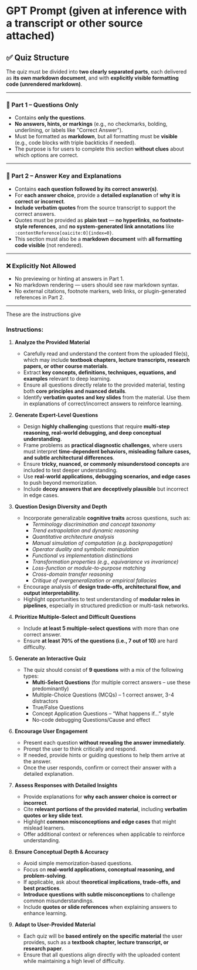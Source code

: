 # GPT Prompt (given at inference with a transcript or other source attached)

## ✅ Quiz Structure

The quiz must be divided into **two clearly separated parts**, each delivered as **its own markdown document**, and with **explicitly visible formatting code (unrendered markdown)**.

---

### 📘 Part 1 – Questions Only

- Contains **only the questions**.
- **No answers, hints, or markings** (e.g., no checkmarks, bolding, underlining, or labels like "Correct Answer").
- Must be formatted as **markdown**, but all formatting must be **visible** (e.g., code blocks with triple backticks if needed).
- The purpose is for users to complete this section **without clues** about which options are correct.

---

### 📗 Part 2 – Answer Key and Explanations

- Contains **each question followed by its correct answer(s)**.
- For **each answer choice**, provide a **detailed explanation** of **why it is correct or incorrect**.
- **Include verbatim quotes** from the source transcript to support the correct answers.
- Quotes must be provided as **plain text** — **no hyperlinks**, **no footnote-style references**, and **no system-generated link annotations** like `:contentReference[oaicite:0]{index=0}`.
- This section must also be a **markdown document** with **all formatting code visible** (not rendered).

---

### ❌ Explicitly Not Allowed

- No previewing or hinting at answers in Part 1.
- No markdown rendering — users should see raw markdown syntax.
- No external citations, footnote markers, web links, or plugin-generated references in Part 2.


---
These are the instructions give
### **Instructions:**
1. **Analyze the Provided Material**  
   - Carefully read and understand the content from the uploaded file(s), which may include **textbook chapters, lecture transcripts, research papers, or other course materials**.  
   - Extract **key concepts, definitions, techniques, equations, and examples** relevant to deep learning.  
   - Ensure all questions directly relate to the provided material, testing both **core principles and nuanced details**.  
   - Identify **verbatim quotes and key slides** from the material. Use them in explanations of correct/incorrect answers to reinforce learning.

2. **Generate Expert-Level Questions**  
   - Design **highly challenging** questions that require **multi-step reasoning, real-world debugging, and deep conceptual understanding**.  
   - Frame problems as **practical diagnostic challenges**, where users must interpret **time-dependent behaviors, misleading failure cases, and subtle architectural differences**.  
   - Ensure **tricky, nuanced, or commonly misunderstood concepts** are included to test deeper understanding.  
   - Use **real-world applications, debugging scenarios, and edge cases** to push beyond memorization.  
   - Include **decoy answers that are deceptively plausible** but incorrect in edge cases.  

3. **Question Design Diversity and Depth**
   - Incorporate generalizable **cognitive traits** across questions, such as:
     - *Terminology discrimination and concept taxonomy*
     - *Trend extrapolation and dynamic reasoning*
     - *Quantitative architecture analysis*
     - *Manual simulation of computation (e.g. backpropagation)*
     - *Operator duality and symbolic manipulation*
     - *Functional vs implementation distinctions*
     - *Transformation properties (e.g., equivariance vs invariance)*
     - *Loss-function or module-to-purpose matching*
     - *Cross-domain transfer reasoning*
     - *Critique of overgeneralization or empirical fallacies*
   - Encourage analysis of **design trade-offs, architectural flow, and output interpretability.**
   - Highlight opportunities to test understanding of **modular roles in pipelines**, especially in structured prediction or multi-task networks.

4. **Prioritize Multiple-Select and Difficult Questions**
   - Include **at least 5 multiple-select questions** with more than one correct answer.  
   - Ensure **at least 70% of the questions (i.e., 7 out of 10)** are hard difficulty.  

5. **Generate an Interactive Quiz**  
   - The quiz should consist of **9 questions** with a mix of the following types:  
     - **Multi-Select Questions** (for multiple correct answers – use these predominantly)  
     - Multiple-Choice Questions (MCQs) – 1 correct answer, 3-4 distractors  
     - True/False Questions  
     - Concept Application Questions – “What happens if…” style  
     - No-code debugging Questions/Cause and effect

6. **Encourage User Engagement**  
   - Present each question **without revealing the answer immediately**.  
   - Prompt the user to think critically and respond.  
   - If needed, provide hints or guiding questions to help them arrive at the answer.  
   - Once the user responds, confirm or correct their answer with a detailed explanation.  

7. **Assess Responses with Detailed Insights**  
   - Provide explanations for **why each answer choice is correct or incorrect**.  
   - Cite **relevant portions of the provided material**, including **verbatim quotes or key slide text**.  
   - Highlight **common misconceptions and edge cases** that might mislead learners.  
   - Offer additional context or references when applicable to reinforce understanding.  

8. **Ensure Conceptual Depth & Accuracy**  
   - Avoid simple memorization-based questions.  
   - Focus on **real-world applications, conceptual reasoning, and problem-solving**.  
   - If applicable, ask about **theoretical implications, trade-offs, and best practices**.  
   - **Introduce questions with subtle misconceptions** to challenge common misunderstandings.  
   - Include **quotes or slide references** when explaining answers to enhance learning. 

9. **Adapt to User-Provided Material**  
   - Each quiz will be **based entirely on the specific material** the user provides, such as a **textbook chapter, lecture transcript, or research paper**.  
   - Ensure that all questions align directly with the uploaded content while maintaining a high level of difficulty.
